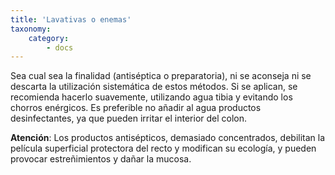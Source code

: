 ```yaml
---
title: 'Lavativas o enemas'
taxonomy:
    category:
        - docs
---
```


Sea cual sea la finalidad (antiséptica o preparatoria), ni se aconseja ni se descarta la utilización sistemática de estos métodos. Si se aplican, se recomienda hacerlo suavemente, utilizando agua tibia y evitando los chorros enérgicos. Es preferible no añadir al agua productos desinfectantes, ya que pueden irritar el interior del colon.

**Atención**: Los productos antisépticos, demasiado concentrados, debilitan la película superficial protectora del recto y modifican su ecología, y pueden provocar estreñimientos y dañar la mucosa.